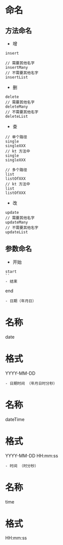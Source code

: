 # 命名
## 方法命名
- 增
```
insert

// 需要其他名字
insertMany
// 不需要其他名字
insertList
```
- 删
```
delete
// 需要其他名字
deleteMany
// 不需要其他名字
deleteList
```
- 查
```
// 单个路径
single
singleXXX
// kt 方法中
single
singleXXX

// 多个路径
list
listOfXXX
// kt 方法中
list
listOfXXX
```
- 改
```
update
// 需要其他名字
updateMany
// 不需要其他名字
updateList
```
## 参数命名
- 开始
```
start
``
- 结束
```
end
```
- 日期（年月日）
```
# 名称
date
# 格式
YYYY-MM-DD
```
- 日期时间 （年月日时分秒）
```
# 名称
dateTime
# 格式
YYYY-MM-DD HH:mm:ss
```
- 时间 （时分秒）
```
# 名称
time
# 格式
HH:mm:ss
```
